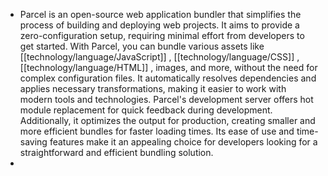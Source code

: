 - Parcel is an open-source web application bundler that simplifies the process of building and deploying web projects. It aims to provide a zero-configuration setup, requiring minimal effort from developers to get started. With Parcel, you can bundle various assets like [[technology/language/JavaScript]] , [[technology/language/CSS]] , [[technology/language/HTML]] , images, and more, without the need for complex configuration files. It automatically resolves dependencies and applies necessary transformations, making it easier to work with modern tools and technologies. Parcel's development server offers hot module replacement for quick feedback during development. Additionally, it optimizes the output for production, creating smaller and more efficient bundles for faster loading times. Its ease of use and time-saving features make it an appealing choice for developers looking for a straightforward and efficient bundling solution.
-